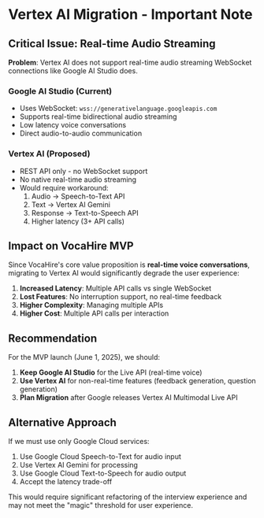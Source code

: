 # Vertex AI Migration - Important Note

## Critical Issue: Real-time Audio Streaming

**Problem**: Vertex AI does not support real-time audio streaming WebSocket connections like Google AI Studio does.

### Google AI Studio (Current)
- Uses WebSocket: `wss://generativelanguage.googleapis.com`
- Supports real-time bidirectional audio streaming
- Low latency voice conversations
- Direct audio-to-audio communication

### Vertex AI (Proposed)
- REST API only - no WebSocket support
- No native real-time audio streaming
- Would require workaround:
  1. Audio → Speech-to-Text API
  2. Text → Vertex AI Gemini
  3. Response → Text-to-Speech API
  4. Higher latency (3+ API calls)

## Impact on VocaHire MVP

Since VocaHire's core value proposition is **real-time voice conversations**, migrating to Vertex AI would significantly degrade the user experience:

1. **Increased Latency**: Multiple API calls vs single WebSocket
2. **Lost Features**: No interruption support, no real-time feedback
3. **Higher Complexity**: Managing multiple APIs
4. **Higher Cost**: Multiple API calls per interaction

## Recommendation

For the MVP launch (June 1, 2025), we should:

1. **Keep Google AI Studio** for the Live API (real-time voice)
2. **Use Vertex AI** for non-real-time features (feedback generation, question generation)
3. **Plan Migration** after Google releases Vertex AI Multimodal Live API

## Alternative Approach

If we must use only Google Cloud services:

1. Use Google Cloud Speech-to-Text for audio input
2. Use Vertex AI Gemini for processing
3. Use Google Cloud Text-to-Speech for audio output
4. Accept the latency trade-off

This would require significant refactoring of the interview experience and may not meet the "magic" threshold for user experience.
